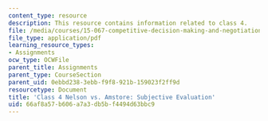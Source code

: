 ```yaml
---
content_type: resource
description: This resource contains information related to class 4.
file: /media/courses/15-067-competitive-decision-making-and-negotiation-spring-2011/66af8a57b606a7a3db5bf4494d63bbc9_MIT15_067S11_Cl4_Nl_Am_SE.pdf
file_type: application/pdf
learning_resource_types:
- Assignments
ocw_type: OCWFile
parent_title: Assignments
parent_type: CourseSection
parent_uid: 0ebbd238-3ebb-f9f8-921b-159023f2ff9d
resourcetype: Document
title: 'Class 4 Nelson vs. Amstore: Subjective Evaluation'
uid: 66af8a57-b606-a7a3-db5b-f4494d63bbc9
---
```

